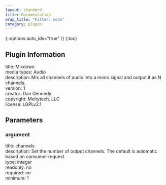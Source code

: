 ```yaml
---
layout: standard
title: Documentation
wrap_title: "Filter: mono"
category: plugin
---
```

{::options auto_ids="true" /}
{:toc}

## Plugin Information

title: Mixdown  
media types:
Audio  
description: Mix all channels of audio into a mono signal and output it as N channels.  
version: 1  
creator: Dan Dennedy  
copyright: Meltytech, LLC  
license: LGPLv2.1  

## Parameters

### argument

title: channels    
description:
Set the number of output channels. The default is automatic based on consumer request.  
type: integer  
readonly: no  
required: no  
minimum: 1  

